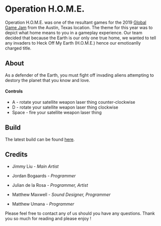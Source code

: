 # Operation H.O.M.E.

Operation H.O.M.E. was one of the resultant games for the 2019 [Global Game Jam](https://globalgamejam.org/) from the Austin, Texas location. The theme for this year was to depict what home means to you in a gameplay experience. Our team decided that because the Earth is our only one true home, we wanted to tell any invaders to Heck Off My Earth (H.O.M.E.) hence our emotioanlly charged title.

## About

As a defender of the Earth, you must fight off invading aliens attempting to destory the planet that you know and love.

#### Controls
- A - rotate your satellite weapon laser thing counter-clockwise
- D - rotate your satellite weapon laser thing clockwise
- Space - fire your satellite weapon laser thing

## Build

The latest build can be found [here](https://maxwellmatt.itch.io/operation-home).

## Credits

- Jimmy Liu - *Main Artist*

- Jordan Bogaards - *Programmer*

- Julian de la Rosa - *Programmer, Artist*

- Matthew Maxwell - *Sound Designer, Programmer*

- Matthew Umana - *Programmer*

Please feel free to contact any of us should you have any questions. Thank you so much for reading and please enjoy !
